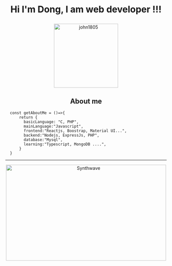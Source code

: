 # <p align="center">Hi  I'm Dong, I am web developer !!!</p>

<p align="center">
	<a href="https://github.com/ngocdong1999">
	<img src="https://avatars.githubusercontent.com/u/57401513?s=40&v=4" width = "200" alt="john1805">
	</a>
</p>

<h2 align="center">About me</h2>

```JS
  const getAboutMe = ()=>{
      return {
        basicLanguage: "C, PHP",
        mainLanguage:"Javascript",
        frontend:"Reactjs, Boostrap, Material UI...",
        backend:"Nodejs, ExpressJs, PHP",
        database:"Mysql",
        learning:"Typescript, MongoDB ....",
      }
  }
```



<hr>

<p align="center"><img src="https://c.tenor.com/bQOub9mu7LcAAAAd/ji-typing.gif" alt="Synthwave" height="300" width="500"></p>
